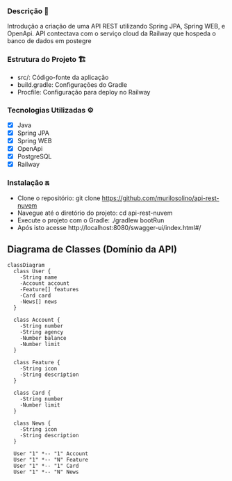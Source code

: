 ### Descrição 📃
Introdução a criação de uma API REST utilizando Spring JPA, Spring WEB, e OpenApi. 
API contectava com o serviço cloud da Railway que hospeda o banco de dados em postegre

### Estrutura do Projeto 🏗️
- src/: Código-fonte da aplicação
- build.gradle: Configurações do Gradle
- Procfile: Configuração para deploy no Railway

### Tecnologias Utilizadas ⚙️
- [x] Java
- [x] Spring JPA
- [x] Spring WEB
- [x] OpenApi
- [x] PostgreSQL
- [x] Railway

### Instalação 🔛
 - Clone o repositório: git clone https://github.com/murilosolino/api-rest-nuvem
- Navegue até o diretório do projeto: cd api-rest-nuvem
- Execute o projeto com o Gradle: ./gradlew bootRun
- Após isto acesse http://localhost:8080/swagger-ui/index.html#/
 
## Diagrama de Classes (Domínio da API)

```mermaid
classDiagram
  class User {
    -String name
    -Account account
    -Feature[] features
    -Card card
    -News[] news
  }

  class Account {
    -String number
    -String agency
    -Number balance
    -Number limit
  }

  class Feature {
    -String icon
    -String description
  }

  class Card {
    -String number
    -Number limit
  }

  class News {
    -String icon
    -String description
  }

  User "1" *-- "1" Account
  User "1" *-- "N" Feature
  User "1" *-- "1" Card
  User "1" *-- "N" News
```
